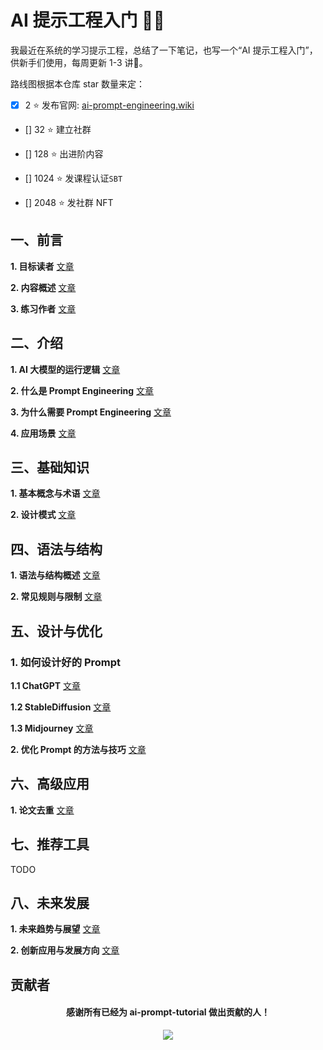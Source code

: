 # AI 提示工程入门 📝💨

我最近在系统的学习提示工程，总结了一下笔记，也写一个“AI 提示工程入门”，供新手们使用，每周更新 1-3 讲📒。

路线图根据本仓库 star 数量来定：

- [x] 2 :star: 发布官网: [ai-prompt-engineering.wiki](http://ai-prompt-engineering.wiki/)

- [] 32 :star: 建立社群

- [] 128 :star: 出进阶内容

- [] 1024 :star: 发课程认证`SBT`

- [] 2048 :star: 发社群 NFT

## 一、前言

**1. 目标读者** [文章](https://github.com/AI-Prompt-Engineering-Wiki/ai-prompt-tutorial/blob/master/docs/tutorial/0_preface/0-1_target-audience.md)

**2. 内容概述** [文章](https://github.com/AI-Prompt-Engineering-Wiki/ai-prompt-tutorial/blob/master/docs/tutorial/0_preface/0-2_content-overview.md)

**3. 练习作者** [文章](https://github.com/AI-Prompt-Engineering-Wiki/ai-prompt-tutorial/blob/master/docs/tutorial/0_preface/0-3_contact-author.md)

## 二、介绍

**1. AI 大模型的运行逻辑** [文章](https://github.com/AI-Prompt-Engineering-Wiki/ai-prompt-tutorial/blob/master/docs/tutorial/1_introduction/1-1_operational-logic-of-ai.md)

**2. 什么是 Prompt Engineering** [文章](https://github.com/AI-Prompt-Engineering-Wiki/ai-prompt-tutorial/blob/master/docs/tutorial/1_introduction/1-2_what-is-ai-prompt.md)

**3. 为什么需要 Prompt Engineering** [文章](https://github.com/AI-Prompt-Engineering-Wiki/ai-prompt-tutorial/blob/master/docs/tutorial/1_introduction/1-3_why-do-i-need-ai-prompt.md)

**4. 应用场景** [文章](https://github.com/AI-Prompt-Engineering-Wiki/ai-prompt-tutorial/blob/master/docs/tutorial/1_introduction/1-4_application-scenarios.md)

## 三、基础知识

**1. 基本概念与术语** [文章](https://github.com/AI-Prompt-Engineering-Wiki/ai-prompt-tutorial/blob/master/docs/tutorial/2_basic-knowledge/2-1_basic-concepts-and-terminology.md)

**2. 设计模式** [文章](https://github.com/AI-Prompt-Engineering-Wiki/ai-prompt-tutorial/blob/master/docs/tutorial/2_basic-knowledge/2-2_design-patterns.md)

## 四、语法与结构

**1. 语法与结构概述** [文章](https://github.com/AI-Prompt-Engineering-Wiki/ai-prompt-tutorial/blob/master/docs/tutorial/3_grammar-and-structure/3-1_grammar-and-structure-overview.md)

**2. 常见规则与限制** [文章](https://github.com/AI-Prompt-Engineering-Wiki/ai-prompt-tutorial/blob/master/docs/tutorial/3_grammar-and-structure/3-2_common-rules-and-limitations.md)

## 五、设计与优化

### 1. 如何设计好的 Prompt

  **1.1 ChatGPT** [文章](https://github.com/AI-Prompt-Engineering-Wiki/ai-prompt-tutorial/blob/master/docs/tutorial/4_design-and-optimization/4-1_how-to-design-a-good-ai-prompt/4-1-1_chatgpt.md)

  **1.2 StableDiffusion** [文章](https://github.com/AI-Prompt-Engineering-Wiki/ai-prompt-tutorial/blob/master/docs/tutorial/4_design-and-optimization/4-1_how-to-design-a-good-ai-prompt/4-1-2_stable-diffusion.md)

  **1.3 Midjourney** [文章](https://github.com/AI-Prompt-Engineering-Wiki/ai-prompt-tutorial/blob/master/docs/tutorial/4_design-and-optimization/4-1_how-to-design-a-good-ai-prompt/4-1-3_midjourney.md)
<br>

**2. 优化 Prompt 的方法与技巧** [文章](https://github.com/AI-Prompt-Engineering-Wiki/ai-prompt-tutorial/blob/master/docs/tutorial/4_design-and-optimization/4-2_methods-and-techniques-for-optimizing-ai-prompt.md)

## 六、高级应用

**1. 论文去重** [文章](https://github.com/AI-Prompt-Engineering-Wiki/ai-prompt-tutorial/blob/master/docs/tutorial/5_advance_case/5-1_paper-remove-duplicates.md)

## 七、推荐工具

TODO

## 八、未来发展

**1. 未来趋势与展望** [文章](https://github.com/AI-Prompt-Engineering-Wiki/ai-prompt-tutorial/blob/master/docs/tutorial/7_future-development/7-1_future-trends-and-prospects.md)

**2. 创新应用与发展方向** [文章](https://github.com/AI-Prompt-Engineering-Wiki/ai-prompt-tutorial/blob/master/docs/tutorial/7_future-development/7-2_innovative-application-and-development-direction.md)

## 贡献者

<div align="center">
  <h4 align="center">
    感谢所有已经为 ai-prompt-tutorial 做出贡献的人！
  </h4>
  <a href="https://github.com/AI-Prompt-Engineering-Wiki/ai-prompt-tutorial/graphs/contributors">
    <img src="https://contrib.rocks/image?repo=AI-Prompt-Engineering-Wiki/ai-prompt-tutorial" />
  </a>
</div>
